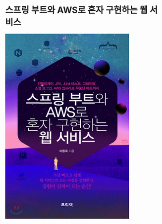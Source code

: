스프링 부트와
AWS로 혼자 구현하는 웹 서비스
============================

<img src="./images/sprbt.jpg" width="400px" height="600px" title="px(픽셀) 크기 설정" alt="스프링 부트와 AWS로 혼자 구현하는 웹 서비스"></img><br/>
